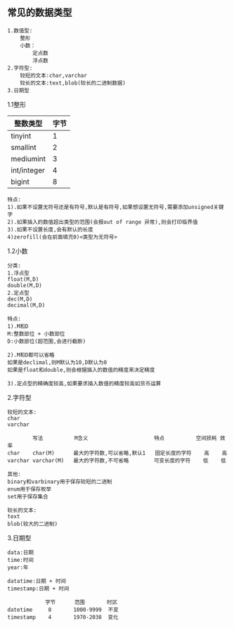 ## 常见的数据类型

```
1.数值型:
	整形
	小数：
		定点数
		浮点数
2.字符型:
	较短的文本:char,varchar
	较长的文本:text,blob(较长的二进制数据)
3.日期型
```

1.1整形

| 整数类型    | 字节 |
| ----------- | ---- |
| tinyint     | 1    |
| smallint    | 2    |
| mediumint   | 3    |
| int/integer | 4    |
| bigint      | 8    |

```
特点:
1).如果不设置无符号还是有符号,默认是有符号,如果想设置无符号,需要添加unsigned关键字
2).如果插入的数值超出类型的范围(会报out of range 异常),则会打印临界值
3).如果不设置长度,会有默认的长度
4)zerofill(会在前面填充0)<类型为无符号>
```

1.2小数

```
分类:
1.浮点型
float(M,D)
double(M,D)
2.定点型
dec(M,D)
decimal(M,D)

特点:
1).M和D
M:整数部位 + 小数部位
D:小数部位(超范围,会进行截断)

2).M和D都可以省略
如果是declimal,则M默认为10,D默认为0
如果是float和double,则会根据插入的数值的精度来决定精度

3).定点型的精确度较高,如果要求插入数值的精度较高如货币运算
```

2.字符型

```
较短的文本:
char
varchar

	 	写法			M含义						特点			空间损耗 效率
char	char(M)		 最大的字符数,可以省略,默认1   固定长度的字符	  高    高
varchar varchar(M)	 最大的字符数,不可省略        可变长度的字符    低    低

其他:
binary和varbinary用于保存较短的二进制
enum用于保存枚举
set用于保存集合

较长的文本:
text
blob(较大的二进制)
```

3.日期型

```
data:日期
time:时间
year:年

datatime:日期 + 时间
timestamp:日期 + 时间

			字节		范围		 时区
datetime	 8		 1000-9999  不变
timestamp	 4       1970-2038  变化
```

